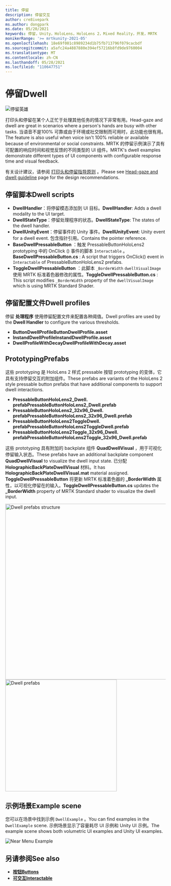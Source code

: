 ```yaml
---
title: 停留
description: 停留交互
author: cre8ivepark
ms.author: dongpark
ms.date: 05/20/2021
keywords: 停留，Unity，HoloLens，HoloLens 2，Mixed Reality，开发，MRTK
monikerRange: '>= mrtkunity-2021-05'
ms.openlocfilehash: 18e69f001c8989234d1b75fb713796f079cacbdf
ms.sourcegitcommit: a5afc24a4887880e394ef57216b8fd9de9760004
ms.translationtype: MT
ms.contentlocale: zh-CN
ms.lasthandoff: 05/28/2021
ms.locfileid: "110647751"
---
```

# <a name="dwell"></a><span data-ttu-id="de51b-104">停留</span><span class="sxs-lookup"><span data-stu-id="de51b-104">Dwell</span></span>

![停留英雄](../images/dwell/MRTK_UX_Dwell.png)

<span data-ttu-id="de51b-106">打印头和停留在某个人正忙于处理其他任务的情况下非常有用。</span><span class="sxs-lookup"><span data-stu-id="de51b-106">Head-gaze and dwell are great in scenarios where a person's hands are busy with other tasks.</span></span> <span data-ttu-id="de51b-107">当语音不是100% 可靠或由于环境或社交限制而可用时，此功能也很有用。</span><span class="sxs-lookup"><span data-stu-id="de51b-107">The feature is also useful when voice isn't 100% reliable or available because of environmental or social constraints.</span></span>
<span data-ttu-id="de51b-108">MRTK 的停留示例演示了具有可配置的响应时间和视觉反馈的不同类型的 UI 组件。</span><span class="sxs-lookup"><span data-stu-id="de51b-108">MRTK's dwell examples demonstrate different types of UI components with configurable response time and visual feedback.</span></span>

<span data-ttu-id="de51b-109">有关设计建议，请参阅 [打印头和停留指导原则](/windows/mixed-reality/design/gaze-and-dwell-head) 。</span><span class="sxs-lookup"><span data-stu-id="de51b-109">Please see [Head-gaze and dwell guideline](/windows/mixed-reality/design/gaze-and-dwell-head) page for the design recommendations.</span></span>

## <a name="dwell-scripts"></a><span data-ttu-id="de51b-110">停留脚本</span><span class="sxs-lookup"><span data-stu-id="de51b-110">Dwell scripts</span></span>

- <span data-ttu-id="de51b-111">**DwellHandler**：将停留模态添加到 UI 目标。</span><span class="sxs-lookup"><span data-stu-id="de51b-111">**DwellHandler**: Adds a dwell modality to the UI target.</span></span>
- <span data-ttu-id="de51b-112">**DwellStateType**：停留处理程序的状态。</span><span class="sxs-lookup"><span data-stu-id="de51b-112">**DwellStateType**: The states of the dwell handler.</span></span>
- <span data-ttu-id="de51b-113">**DwellUnityEvent**：停留事件的 Unity 事件。</span><span class="sxs-lookup"><span data-stu-id="de51b-113">**DwellUnityEvent**: Unity event for a dwell event.</span></span> <span data-ttu-id="de51b-114">包含指针引用。</span><span class="sxs-lookup"><span data-stu-id="de51b-114">Contains the pointer reference.</span></span>
- <span data-ttu-id="de51b-115">**BaseDwellPressableButton** ：触发 PressableButtonHoloLens2 prototyping 中的 OnClick () 事件的脚本 `Interactable` 。</span><span class="sxs-lookup"><span data-stu-id="de51b-115">**BaseDwellPressableButton.cs** : A script that triggers OnClick() event in `Interactable` of PressableButtonHoloLens2 prefabs.</span></span>
- <span data-ttu-id="de51b-116">**ToggleDwellPressableButton** ：此脚本 `_BorderWidth` `dwellVisualImage` 使用 MRTK 标准着色器修改的属性。</span><span class="sxs-lookup"><span data-stu-id="de51b-116">**ToggleDwellPressableButton.cs** : This script modifies `_BorderWidth` property of the `dwellVisualImage` which is using MRTK Standard Shader.</span></span>

## <a name="dwell-profiles"></a><span data-ttu-id="de51b-117">停留配置文件</span><span class="sxs-lookup"><span data-stu-id="de51b-117">Dwell profiles</span></span>
<span data-ttu-id="de51b-118">停留 **处理程序** 使用停留配置文件来配置各种阈值。</span><span class="sxs-lookup"><span data-stu-id="de51b-118">Dwell profiles are used by the **Dwell Handler** to configure the various thresholds.</span></span>
- <span data-ttu-id="de51b-119">**ButtonDwellProfile**</span><span class="sxs-lookup"><span data-stu-id="de51b-119">**ButtonDwellProfile.asset**</span></span>
- <span data-ttu-id="de51b-120">**InstandDwellProfile**</span><span class="sxs-lookup"><span data-stu-id="de51b-120">**InstandDwellProfile.asset**</span></span>
- <span data-ttu-id="de51b-121">**DwellProfileWithDecay**</span><span class="sxs-lookup"><span data-stu-id="de51b-121">**DwellProfileWithDecay.asset**</span></span>

## <a name="prefabs"></a><span data-ttu-id="de51b-122">Prototyping</span><span class="sxs-lookup"><span data-stu-id="de51b-122">Prefabs</span></span>

<span data-ttu-id="de51b-123">这些 prototyping 是 HoloLens 2 样式 pressable 按钮 prototyping 的变体，它具有支持停留交互的附加组件。</span><span class="sxs-lookup"><span data-stu-id="de51b-123">These prefabs are variants of the HoloLens 2 style pressable button prefabs that have additional components to support dwell interactions.</span></span>

- <span data-ttu-id="de51b-124">**PressableButtonHoloLens2_Dwell. prefab**</span><span class="sxs-lookup"><span data-stu-id="de51b-124">**PressableButtonHoloLens2_Dwell.prefab**</span></span>
- <span data-ttu-id="de51b-125">**PressableButtonHoloLens2_32x96_Dwell. prefab**</span><span class="sxs-lookup"><span data-stu-id="de51b-125">**PressableButtonHoloLens2_32x96_Dwell.prefab**</span></span>
- <span data-ttu-id="de51b-126">**PressableButtonHoloLens2ToggleDwell. prefab**</span><span class="sxs-lookup"><span data-stu-id="de51b-126">**PressableButtonHoloLens2ToggleDwell.prefab**</span></span>
- <span data-ttu-id="de51b-127">**PressableButtonHoloLens2Toggle_32x96_Dwell. prefab**</span><span class="sxs-lookup"><span data-stu-id="de51b-127">**PressableButtonHoloLens2Toggle_32x96_Dwell.prefab**</span></span>

<span data-ttu-id="de51b-128">这些 prototyping 具有附加的 backplate 组件 **QuadDwellVisual** ，用于可视化停留输入状态。</span><span class="sxs-lookup"><span data-stu-id="de51b-128">These prefabs have an additional backplate component **QuadDwellVisual** to visualize the dwell input state.</span></span> <span data-ttu-id="de51b-129">已分配 **HolographicBackPlateDwellVisual** 材料。</span><span class="sxs-lookup"><span data-stu-id="de51b-129">It has **HolographicBackPlateDwellVisual.mat** material assigned.</span></span> <span data-ttu-id="de51b-130">**ToggleDwellPressableButton** 将更新 MRTK 标准着色器的 **_BorderWidth** 属性，以可视化停留在的输入。</span><span class="sxs-lookup"><span data-stu-id="de51b-130">**ToggleDwellPressableButton.cs** updates the **_BorderWidth** property of MRTK Standard shader to visualize the dwell input.</span></span>

<img src="../images/dwell/MRTK_UX_Dwell_Prefabs_Structure.png" alt="Dwell prefabs structure" width="550px">
<img src="../images/dwell/MRTK_UX_Dwell_Prefabs.png" alt="Dwell prefabs" width="350px">

## <a name="example-scene"></a><span data-ttu-id="de51b-131">示例场景</span><span class="sxs-lookup"><span data-stu-id="de51b-131">Example scene</span></span>

<span data-ttu-id="de51b-132">您可以在场景中找到示例 `DwellExample` 。</span><span class="sxs-lookup"><span data-stu-id="de51b-132">You can find examples in the `DwellExample` scene.</span></span> <span data-ttu-id="de51b-133">示例场景显示了容量耗尽 UI 示例和 Unity UI 示例。</span><span class="sxs-lookup"><span data-stu-id="de51b-133">The example scene shows both volumetric UI examples and Unity UI examples.</span></span>

<img src="../images/dwell/MRTK_UX_Dwell_Examples.png" alt="Near Menu Example">

## <a name="see-also"></a><span data-ttu-id="de51b-134">另请参阅</span><span class="sxs-lookup"><span data-stu-id="de51b-134">See also</span></span>

- [<span data-ttu-id="de51b-135">**按钮**</span><span class="sxs-lookup"><span data-stu-id="de51b-135">**Buttons**</span></span>](button.md)
- [<span data-ttu-id="de51b-136">**可交互**</span><span class="sxs-lookup"><span data-stu-id="de51b-136">**Interactable**</span></span>](interactable.md)
